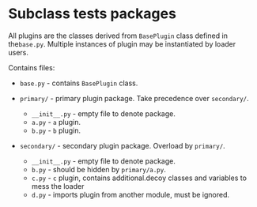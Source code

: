 # Subclass tests packages

All plugins are the classes derived from `BasePlugin` class defined in the`base.py`. Multiple instances of plugin may be instantiated by loader users.

Contains files:

* `base.py` - contains `BasePlugin` class.
* `primary/` - primary plugin package. Take precedence over `secondary/`.
  
  * `__init__.py` - empty file to denote package.
  * `a.py` - `a` plugin.
  * `b.py` - `b` plugin.

* `secondary/` - secondary plugin package. Overload by `primary/`.

  * `__init__.py` - empty file to denote package.
  * `b.py` - should be hidden by `primary/a.py`.
  * `c.py` - `c` plugin, contains additional.decoy classes and variables to mess the loader
  * `d.py` - imports plugin from another module, must be ignored.
